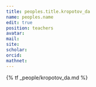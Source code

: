 ```yaml
---
title: peoples.title.kropotov_da
name: peoples.name
edit: true
position: teachers
avatar:
mail:
site:
scholar:
orcid:
mathnet:
---
```


{% tf _people/kropotov_da.md %}
